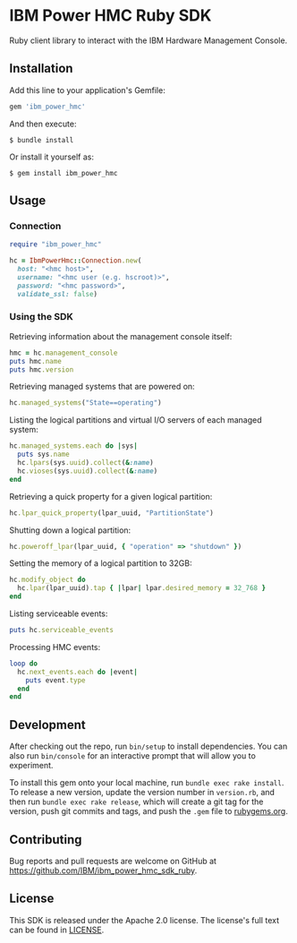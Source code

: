 # IBM Power HMC Ruby SDK

Ruby client library to interact with the IBM Hardware Management Console.

## Installation

Add this line to your application's Gemfile:

```ruby
gem 'ibm_power_hmc'
```

And then execute:

    $ bundle install

Or install it yourself as:

    $ gem install ibm_power_hmc

## Usage

### Connection

```ruby
require "ibm_power_hmc"

hc = IbmPowerHmc::Connection.new(
  host: "<hmc host>",
  username: "<hmc user (e.g. hscroot)>",
  password: "<hmc password>",
  validate_ssl: false)
```

### Using the SDK

Retrieving information about the management console itself:

```ruby
hmc = hc.management_console
puts hmc.name
puts hmc.version
```

Retrieving managed systems that are powered on:

```ruby
hc.managed_systems("State==operating")
```

Listing the logical partitions and virtual I/O servers of each managed system:

```ruby
hc.managed_systems.each do |sys|
  puts sys.name
  hc.lpars(sys.uuid).collect(&:name)
  hc.vioses(sys.uuid).collect(&:name)
end
```

Retrieving a quick property for a given logical partition:

```ruby
hc.lpar_quick_property(lpar_uuid, "PartitionState")
```

Shutting down a logical partition:

```ruby
hc.poweroff_lpar(lpar_uuid, { "operation" => "shutdown" })
```

Setting the memory of a logical partition to 32GB:

```ruby
hc.modify_object do
  hc.lpar(lpar_uuid).tap { |lpar| lpar.desired_memory = 32_768 }
end
```

Listing serviceable events:

```ruby
puts hc.serviceable_events
```

Processing HMC events:

```ruby
loop do
  hc.next_events.each do |event|
    puts event.type
  end
end
```

## Development

After checking out the repo, run `bin/setup` to install dependencies. You can also run `bin/console` for an interactive prompt that will allow you to experiment.

To install this gem onto your local machine, run `bundle exec rake install`. To release a new version, update the version number in `version.rb`, and then run `bundle exec rake release`, which will create a git tag for the version, push git commits and tags, and push the `.gem` file to [rubygems.org](https://rubygems.org).

## Contributing

Bug reports and pull requests are welcome on GitHub at https://github.com/IBM/ibm_power_hmc_sdk_ruby.


## License

This SDK is released under the Apache 2.0 license.
The license's full text can be found in [LICENSE](https://github.com/IBM/ibm_power_hmc_sdk_ruby/blob/master/LICENSE).
